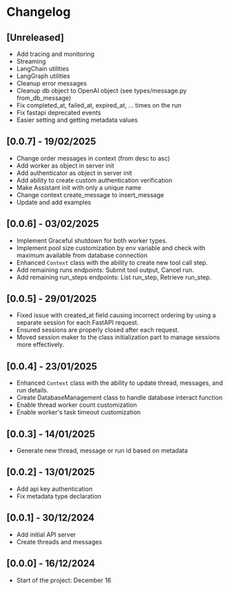 # Changelog

## [Unreleased]

- Add tracing and monitoring
- Streaming
- LangChain utilities
- LangGraph utilities
- Cleanup error messages
- Cleanup db object to OpenAI object (see types/message.py from_db_message)
- Fix completed_at, failed_at, expired_at, ... times on the run
- Fix fastapi deprecated events
- Easier setting and getting metadata values

## [0.0.7] - 19/02/2025

- Change order messages in context (from desc to asc)
- Add worker as object in server init
- Add authenticator as object in server init
- Add ability to create custom authentication verification
- Make Assistant init with only a unique name
- Change context create_message to insert_message
- Update and add examples

## [0.0.6] - 03/02/2025

- Implement Graceful shutdown for both worker types.
- Implement pool size customization by env variable and check with maximum available from database connection
- Enhanced `Context` class with the ability to create new tool call step.
- Add remaining runs endpoints: Submit tool output, Cancel run.
- Add remaining run_steps endpoints: List run_step, Retrieve run_step.

## [0.0.5] - 29/01/2025

- Fixed issue with created_at field causing incorrect ordering by using a separate session for each FastAPI request.
- Ensured sessions are properly closed after each request.
- Moved session maker to the class initialization part to manage sessions more effectively.

## [0.0.4] - 23/01/2025

- Enhanced `Context` class with the ability to update thread, messages, and run details.
- Create DatabaseManagement class to handle database interact function
- Enable thread worker count customization
- Enable worker's task timeout customization

## [0.0.3] - 14/01/2025

- Generate new thread, message or run id based on metadata

## [0.0.2] - 13/01/2025

- Add api key authentication
- Fix metadata type declaration

## [0.0.1] - 30/12/2024

- Add initial API server
- Create threads and messages

## [0.0.0] - 16/12/2024

- Start of the project: December 16